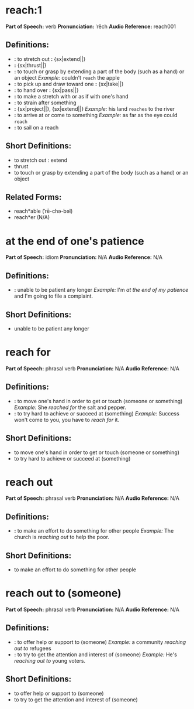 # reach:1

**Part of Speech:** verb
**Pronunciation:** ˈrēch
**Audio Reference:** reach001

## Definitions:
- **:** to stretch out **:** {sx|extend||}
- **:** {sx|thrust||}
- **:** to touch or grasp by extending a part of the body (such as a hand) or an object 
  *Example:* couldn't `reach` the apple
- **:** to pick up and draw toward one **:** {sx|take||}
- **:** to hand over **:** {sx|pass||}
- **:** to make a stretch with or as if with one's hand
- **:** to strain after something
- **:** {sx|project||}, {sx|extend||} 
  *Example:* his land `reaches` to the river
- **:** to arrive at or come to something 
  *Example:* as far as the eye could `reach`
- **:** to sail on a reach

## Short Definitions:
- to stretch out : extend
- thrust
- to touch or grasp by extending a part of the body (such as a hand) or an object

## Related Forms:
- reach*able (ˈrē-chə-bəl)
- reach*er (N/A)
# at the end of one's patience

**Part of Speech:** idiom
**Pronunciation:** N/A
**Audio Reference:** N/A

## Definitions:
- **:** unable to be patient any longer 
  *Example:* I'm *at the end of my patience* and I'm going to file a complaint.

## Short Definitions:
- unable to be patient any longer
# reach for

**Part of Speech:** phrasal verb
**Pronunciation:** N/A
**Audio Reference:** N/A

## Definitions:
- **:** to move one's hand in order to get or touch (someone or something) 
  *Example:* She *reached for* the salt and pepper.
- **:** to try hard to achieve or succeed at (something) 
  *Example:* Success won't come to you, you have to *reach for* it.

## Short Definitions:
- to move one's hand in order to get or touch (someone or something)
- to try hard to achieve or succeed at (something)
# reach out

**Part of Speech:** phrasal verb
**Pronunciation:** N/A
**Audio Reference:** N/A

## Definitions:
- **:** to make an effort to do something for other people 
  *Example:* The church is *reaching out* to help the poor.

## Short Definitions:
- to make an effort to do something for other people
# reach out to (someone)

**Part of Speech:** phrasal verb
**Pronunciation:** N/A
**Audio Reference:** N/A

## Definitions:
- **:** to offer help or support to (someone) 
  *Example:* a community *reaching out to* refugees
- **:** to try to get the attention and interest of (someone) 
  *Example:* He's *reaching out to* young voters.

## Short Definitions:
- to offer help or support to (someone)
- to try to get the attention and interest of (someone)
